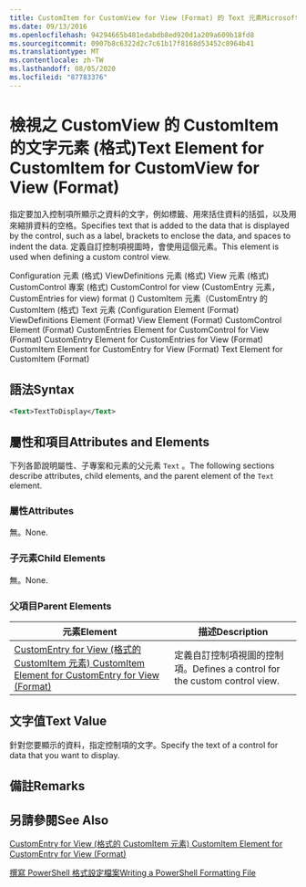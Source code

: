 ```yaml
---
title: CustomItem for CustomView for View (Format) 的 Text 元素Microsoft Docs
ms.date: 09/13/2016
ms.openlocfilehash: 94294665b481edabdb8ed920d1a209a609b18fd8
ms.sourcegitcommit: 0907b8c6322d2c7c61b17f8168d53452c8964b41
ms.translationtype: MT
ms.contentlocale: zh-TW
ms.lasthandoff: 08/05/2020
ms.locfileid: "87783376"
---
```

# <a name="text-element-for-customitem-for-customview-for-view-format"></a><span data-ttu-id="2a7f3-102">檢視之 CustomView 的 CustomItem 的文字元素 (格式)</span><span class="sxs-lookup"><span data-stu-id="2a7f3-102">Text Element for CustomItem for CustomView for View (Format)</span></span>

<span data-ttu-id="2a7f3-103">指定要加入控制項所顯示之資料的文字，例如標籤、用來括住資料的括弧，以及用來縮排資料的空格。</span><span class="sxs-lookup"><span data-stu-id="2a7f3-103">Specifies text that is added to the data that is displayed by the control, such as a label, brackets to enclose the data, and spaces to indent the data.</span></span> <span data-ttu-id="2a7f3-104">定義自訂控制項視圖時，會使用這個元素。</span><span class="sxs-lookup"><span data-stu-id="2a7f3-104">This element is used when defining a custom control view.</span></span>

<span data-ttu-id="2a7f3-105">Configuration 元素 (格式) ViewDefinitions 元素 (格式) View 元素 (格式) CustomControl 專案 (格式) CustomControl for view (CustomEntry 元素，CustomEntries for view) format () CustomItem 元素（CustomEntry 的 CustomItem (格式) Text 元素 (</span><span class="sxs-lookup"><span data-stu-id="2a7f3-105">Configuration Element (Format) ViewDefinitions Element (Format) View Element (Format) CustomControl Element (Format) CustomEntries Element for CustomControl for View (Format) CustomEntry Element for CustomEntries for View (Format) CustomItem Element for CustomEntry for View (Format) Text Element for CustomItem (Format)</span></span>

## <a name="syntax"></a><span data-ttu-id="2a7f3-106">語法</span><span class="sxs-lookup"><span data-stu-id="2a7f3-106">Syntax</span></span>

```xml
<Text>TextToDisplay</Text>
```

## <a name="attributes-and-elements"></a><span data-ttu-id="2a7f3-107">屬性和項目</span><span class="sxs-lookup"><span data-stu-id="2a7f3-107">Attributes and Elements</span></span>

<span data-ttu-id="2a7f3-108">下列各節說明屬性、子專案和元素的父元素 `Text` 。</span><span class="sxs-lookup"><span data-stu-id="2a7f3-108">The following sections describe attributes, child elements, and the parent element of the `Text` element.</span></span>

### <a name="attributes"></a><span data-ttu-id="2a7f3-109">屬性</span><span class="sxs-lookup"><span data-stu-id="2a7f3-109">Attributes</span></span>

<span data-ttu-id="2a7f3-110">無。</span><span class="sxs-lookup"><span data-stu-id="2a7f3-110">None.</span></span>

### <a name="child-elements"></a><span data-ttu-id="2a7f3-111">子元素</span><span class="sxs-lookup"><span data-stu-id="2a7f3-111">Child Elements</span></span>

<span data-ttu-id="2a7f3-112">無。</span><span class="sxs-lookup"><span data-stu-id="2a7f3-112">None.</span></span>

### <a name="parent-elements"></a><span data-ttu-id="2a7f3-113">父項目</span><span class="sxs-lookup"><span data-stu-id="2a7f3-113">Parent Elements</span></span>

|<span data-ttu-id="2a7f3-114">元素</span><span class="sxs-lookup"><span data-stu-id="2a7f3-114">Element</span></span>|<span data-ttu-id="2a7f3-115">描述</span><span class="sxs-lookup"><span data-stu-id="2a7f3-115">Description</span></span>|
|-------------|-----------------|
|[<span data-ttu-id="2a7f3-116">CustomEntry for View (格式的 CustomItem 元素) </span><span class="sxs-lookup"><span data-stu-id="2a7f3-116">CustomItem Element for CustomEntry for View (Format)</span></span>](./customitem-element-for-customentry-for-customcontrol-for-view-format.md)|<span data-ttu-id="2a7f3-117">定義自訂控制項視圖的控制項。</span><span class="sxs-lookup"><span data-stu-id="2a7f3-117">Defines a control for the custom control view.</span></span>|

## <a name="text-value"></a><span data-ttu-id="2a7f3-118">文字值</span><span class="sxs-lookup"><span data-stu-id="2a7f3-118">Text Value</span></span>

<span data-ttu-id="2a7f3-119">針對您要顯示的資料，指定控制項的文字。</span><span class="sxs-lookup"><span data-stu-id="2a7f3-119">Specify the text of a control for data that you want to display.</span></span>

## <a name="remarks"></a><span data-ttu-id="2a7f3-120">備註</span><span class="sxs-lookup"><span data-stu-id="2a7f3-120">Remarks</span></span>

## <a name="see-also"></a><span data-ttu-id="2a7f3-121">另請參閱</span><span class="sxs-lookup"><span data-stu-id="2a7f3-121">See Also</span></span>

[<span data-ttu-id="2a7f3-122">CustomEntry for View (格式的 CustomItem 元素) </span><span class="sxs-lookup"><span data-stu-id="2a7f3-122">CustomItem Element for CustomEntry for View (Format)</span></span>](./customitem-element-for-customentry-for-customcontrol-for-view-format.md)

[<span data-ttu-id="2a7f3-123">撰寫 PowerShell 格式設定檔案</span><span class="sxs-lookup"><span data-stu-id="2a7f3-123">Writing a PowerShell Formatting File</span></span>](./writing-a-powershell-formatting-file.md)
